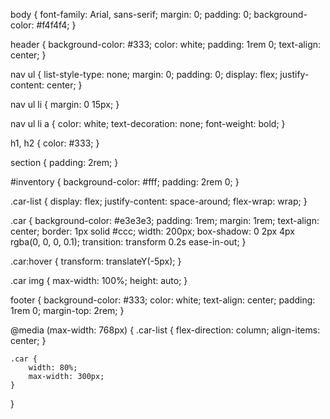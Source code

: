 body {
    font-family: Arial, sans-serif;
    margin: 0;
    padding: 0;
    background-color: #f4f4f4;
}

header {
    background-color: #333;
    color: white;
    padding: 1rem 0;
    text-align: center;
}

nav ul {
    list-style-type: none;
    margin: 0;
    padding: 0;
    display: flex;
    justify-content: center;
}

nav ul li {
    margin: 0 15px;
}

nav ul li a {
    color: white;
    text-decoration: none;
    font-weight: bold;
}

h1, h2 {
    color: #333;
}

section {
    padding: 2rem;
}

#inventory {
    background-color: #fff;
    padding: 2rem 0;
}

.car-list {
    display: flex;
    justify-content: space-around;
    flex-wrap: wrap;
}

.car {
    background-color: #e3e3e3;
    padding: 1rem;
    margin: 1rem;
    text-align: center;
    border: 1px solid #ccc;
    width: 200px;
    box-shadow: 0 2px 4px rgba(0, 0, 0, 0.1);
    transition: transform 0.2s ease-in-out;
}

.car:hover {
    transform: translateY(-5px);
}

.car img {
    max-width: 100%;
    height: auto;
}

footer {
    background-color: #333;
    color: white;
    text-align: center;
    padding: 1rem 0;
    margin-top: 2rem;
}

@media (max-width: 768px) {
    .car-list {
        flex-direction: column;
        align-items: center;
    }

    .car {
        width: 80%;
        max-width: 300px;
    }
}
